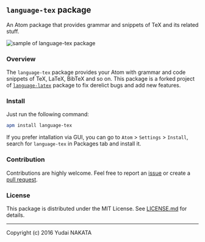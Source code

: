 `language-tex` package
---
An Atom package that provides grammar and snippets of TeX and its related stuff.

![sample of language-tex package](https://raw.githubusercontent.com/yudai-nkt/language-tex/master/_img/preview.png "sample of language-tex package")

### Overview
The `language-tex` package provides your Atom with grammar and code snippets of TeX, LaTeX, BibTeX and so on.
This package is a forked project of [`language-latex`](https://github.com/area/language-latex) package to fix derelict bugs and add new features.


### Install
Just run the following command:

```bash
apm install language-tex
```

If you prefer intallation via GUI, you can go to `Atom` > `Settings` > `Install`, search for `language-tex` in Packages tab and install it.

### Contribution
Contributions are highly welcome. Feel free to report an [issue](https://github.com/yudai-nkt/language-tex/issues) or create a [pull request](https://github.com/yudai-nkt/language-tex/pulls).

### License
This package is distributed under the MIT License.
See [LICENSE.md](./LICENSE.md) for details.

---
Copyright (c) 2016 Yudai NAKATA
